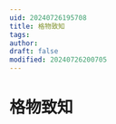 ```yaml
---
uid: 20240726195708
title: 格物致知
tags: 
author: 
draft: false
modified: 20240726200705
---
```


# 格物致知